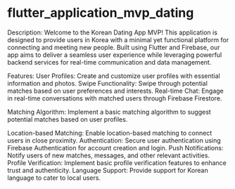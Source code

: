 # flutter_application_mvp_dating

Description:
Welcome to the Korean Dating App MVP! This application is designed to provide users in Korea with a minimal yet functional platform for connecting and meeting new people. Built using Flutter and Firebase, our app aims to deliver a seamless user experience while leveraging powerful backend services for real-time communication and data management.

Features:
User Profiles: Create and customize user profiles with essential information and photos.
Swipe Functionality: Swipe through potential matches based on user preferences and interests.
Real-time Chat: Engage in real-time conversations with matched users through Firebase Firestore.

Matching Algorithm: Implement a basic matching algorithm to suggest potential matches based on user profiles.

Location-based Matching: Enable location-based matching to connect users in close proximity.
Authentication: Secure user authentication using Firebase Authentication for account creation and login.
Push Notifications: Notify users of new matches, messages, and other relevant activities.
Profile Verification: Implement basic profile verification features to enhance trust and authenticity.
Language Support: Provide support for Korean language to cater to local users.
